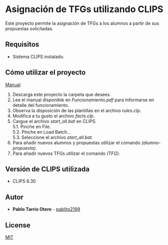 # Asignación de TFGs utilizando CLIPS
Este proyecto permite la asignación de TFGs a los alumnos a partir de sus propuestas solicitadas.

## Requisitos
- Sistema CLIPS instalado.

## Cómo utilizar el proyecto
[Manual](https://github.com/pablito2199/Asignacion-de-TFGs-en-CLIPS/blob/main/Funcionamiento.pdf)
1. Descarga este proyecto la carpeta que desees.
2. Lea el manual disponible en _Funcionamiento.pdf_ para informarse en detalle del funcionamiento.
3. Observa la disposición de las plantillas en el archivo *rules.clp*.
4. Modifica a tu gusto el archivo *facts.clp*.
5. Cargue el archivo *start_all.bat* en CLIPS.
	<br>5.1. Pinche en File.
	<br>5.2. Pinche en Load Batch...
	<br>5.3. Seleccione el archivo *start_all.bat*.
6. Para añadir nuevos alumnos y propuestas utilizar el comando _(alumno-propuesta)_.
7. Para añadir nuevos TFGs utilizar el comando _(TFG)_.

## Versión de CLIPS utilizada
- CLIPS 6.30

## Autor
- **Pablo Tarrío Otero** - [pablito2199](https://github.com/pablito2199)

## License
[MIT](https://github.com/pablito2199/Asignacion-de-TFGs-en-CLIPS/blob/main/LICENSE.md)